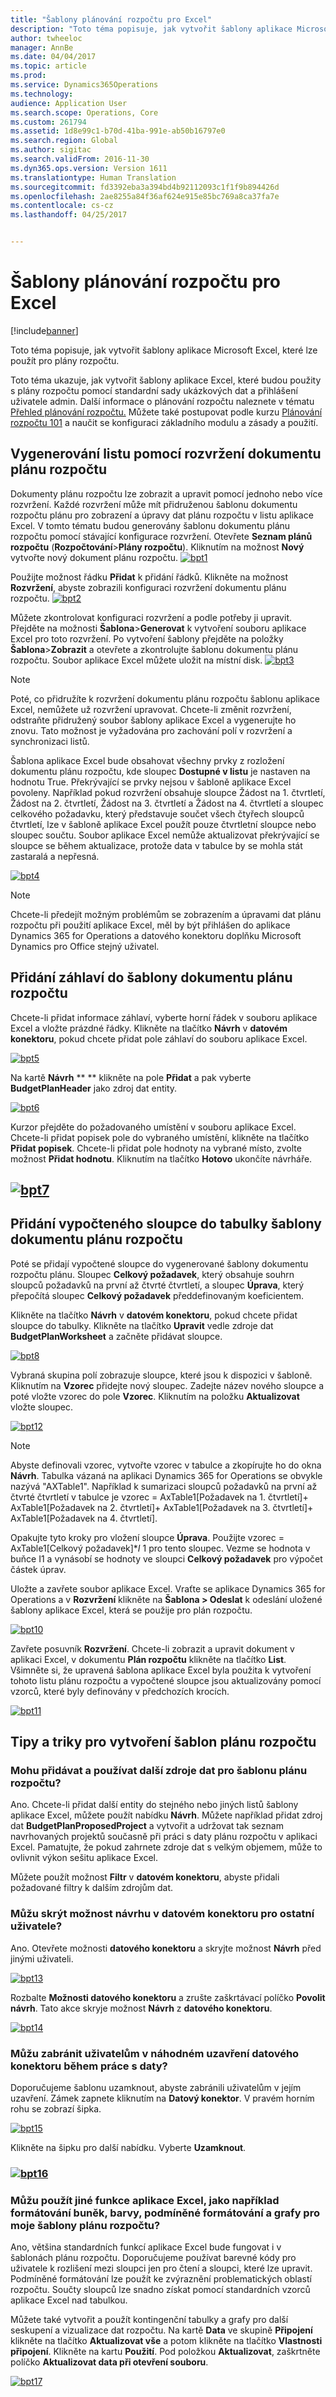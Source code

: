 ```yaml
---
title: "Šablony plánování rozpočtu pro Excel"
description: "Toto téma popisuje, jak vytvořit šablony aplikace Microsoft Excel, které lze použít pro plány rozpočtu."
author: twheeloc
manager: AnnBe
ms.date: 04/04/2017
ms.topic: article
ms.prod: 
ms.service: Dynamics365Operations
ms.technology: 
audience: Application User
ms.search.scope: Operations, Core
ms.custom: 261794
ms.assetid: 1d8e99c1-b70d-41ba-991e-ab50b16797e0
ms.search.region: Global
ms.author: sigitac
ms.search.validFrom: 2016-11-30
ms.dyn365.ops.version: Version 1611
ms.translationtype: Human Translation
ms.sourcegitcommit: fd3392eba3a394bd4b92112093c1f1f9b894426d
ms.openlocfilehash: 2ae8255a84f36af624e915e85bc769a8ca37fa7e
ms.contentlocale: cs-cz
ms.lasthandoff: 04/25/2017


---
```


# <a name="budget-planning-templates-for-excel"></a>Šablony plánování rozpočtu pro Excel

[!include[banner](../includes/banner.md)]


Toto téma popisuje, jak vytvořit šablony aplikace Microsoft Excel, které lze použít pro plány rozpočtu.

Toto téma ukazuje, jak vytvořit šablony aplikace Excel, které budou použity s plány rozpočtu pomocí standardní sady ukázkových dat a přihlášení uživatele admin. Další informace o plánování rozpočtu naleznete v tématu [Přehled plánování rozpočtu.](budget-planning-overview-configuration.md) Můžete také postupovat podle kurzu [Plánování rozpočtu 101](budget-plan.md) a naučit se konfiguraci základního modulu a zásady a použití.

## <a name="generate-a-worksheet-using-budget-plan-document-layout"></a>Vygenerování listu pomocí rozvržení dokumentu plánu rozpočtu
Dokumenty plánu rozpočtu lze zobrazit a upravit pomocí jednoho nebo více rozvržení. Každé rozvržení může mít přidruženou šablonu dokumentu rozpočtu plánu pro zobrazení a úpravy dat plánu rozpočtu v listu aplikace Excel. V tomto tématu budou generovány šablonu dokumentu plánu rozpočtu pomocí stávající konfigurace rozvržení. Otevřete **Seznam plánů rozpočtu** (**Rozpočtování**&gt;**Plány rozpočtu**). Kliknutím na možnost **Nový** vytvořte nový dokument plánu rozpočtu. [![bpt1](./media/bpt11-1024x552.png)](./media/bpt11.png) 

Použijte možnost řádku **Přidat** k přidání řádků. Klikněte na možnost **Rozvržení**, abyste zobrazili konfiguraci rozvržení dokumentu plánu rozpočtu. 
[![bpt2](./media/bpt2-1024x274.png)](./media/bpt2.png) 

Můžete zkontrolovat konfiguraci rozvržení a podle potřeby ji upravit. Přejděte na možnosti **Šablona**&gt;**Generovat** k vytvoření souboru aplikace Excel pro toto rozvržení. Po vytvoření šablony přejděte na položky **Šablona**&gt;**Zobrazit** a otevřete a zkontrolujte šablonu dokumentu plánu rozpočtu. Soubor aplikace Excel můžete uložit na místní disk. [![bpt3](./media/bpt3-1024x545.png)](./media/bpt3.png) 

> [!NOTE] 
> Poté, co přidružíte k rozvržení dokumentu plánu rozpočtu šablonu aplikace Excel, nemůžete už rozvržení upravovat. Chcete-li změnit rozvržení, odstraňte přidružený soubor šablony aplikace Excel a vygenerujte ho znovu. Tato možnost je vyžadována pro zachování polí v rozvržení a synchronizaci listů. 

Šablona aplikace Excel bude obsahovat všechny prvky z rozložení dokumentu plánu rozpočtu, kde sloupec **Dostupné v listu** je nastaven na hodnotu True. Překrývající se prvky nejsou v šabloně aplikace Excel povoleny. Například pokud rozvržení obsahuje sloupce Žádost na 1. čtvrtletí, Žádost na 2. čtvrtletí, Žádost na 3. čtvrtletí a Žádost na 4. čtvrtletí a sloupec celkového požadavku, který představuje součet všech čtyřech sloupců čtvrtletí, lze v šabloně aplikace Excel použít pouze čtvrtletní sloupce nebo sloupec součtu. Soubor aplikace Excel nemůže aktualizovat překrývající se sloupce se během aktualizace, protože data v tabulce by se mohla stát zastaralá a nepřesná.

[![bpt4](./media/bpt4-1024x615.png)](./media/bpt4.png)

> [!NOTE] 
> Chcete-li předejít možným problémům se zobrazením a úpravami dat plánu rozpočtu při použití aplikace Excel, měl by být přihlášen do aplikace Dynamics 365 for Operations a datového konektoru doplňku Microsoft Dynamics pro Office stejný uživatel.

## <a name="add-a-header-to-budget-plan-document-template"></a>Přidání záhlaví do šablony dokumentu plánu rozpočtu
Chcete-li přidat informace záhlaví, vyberte horní řádek v souboru aplikace Excel a vložte prázdné řádky. Klikněte na tlačítko **Návrh** v **datovém konektoru**, pokud chcete přidat pole záhlaví do souboru aplikace Excel.

[![bpt5](./media/bpt5-1024x615.png)](./media/bpt5.png) 

Na kartě **Návrh** ** ** klikněte na pole **Přidat** a pak vyberte **BudgetPlanHeader** jako zdroj dat entity.

[![bpt6](./media/bpt6-1024x615.png)](./media/bpt6.png)

Kurzor přejděte do požadovaného umístění v souboru aplikace Excel. Chcete-li přidat popisek pole do vybraného umístění, klikněte na tlačítko **Přidat popisek**. Chcete-li přidat pole hodnoty na vybrané místo, zvolte možnost **Přidat hodnotu**. Kliknutím na tlačítko **Hotovo** ukončíte návrháře.

## <a name="bpt7mediabpt7pngmediabpt7png"></a>[![bpt7](./media/bpt7.png)](./media/bpt7.png)

<a name="add-a-calculated-column-to-budget-plan-document-template-table"></a>Přidání vypočteného sloupce do tabulky šablony dokumentu plánu rozpočtu
--------------------------------------------------------------

Poté se přidají vypočtené sloupce do vygenerované šablony dokumentu rozpočtu plánu. Sloupec **Celkový požadavek**, který obsahuje souhrn sloupců požadavků na první až čtvrté čtvrtletí, a sloupec **Úprava**, který přepočítá sloupec **Celkový požadavek** předdefinovaným koeficientem.

Klikněte na tlačítko **Návrh** v **datovém konektoru**, pokud chcete přidat sloupce do tabulky. Klikněte na tlačítko **Upravit** vedle zdroje dat **BudgetPlanWorksheet** a začněte přidávat sloupce.

[![bpt8](./media/bpt8-1024x301.png)](./media/bpt8.png) 

Vybraná skupina polí zobrazuje sloupce, které jsou k dispozici v šabloně. Kliknutím na **Vzorec** přidejte nový sloupec. Zadejte název nového sloupce a poté vložte vzorec do pole **Vzorec**. Kliknutím na položku **Aktualizovat** vložte sloupec.

[![bpt12](./media/bpt12-1024x565.png)](./media/bpt12.png)

> [!NOTE] 
> Abyste definovali vzorec, vytvořte vzorec v tabulce a zkopírujte ho do okna **Návrh**. Tabulka vázaná na aplikaci Dynamics 365 for Operations se obvykle nazývá "AXTable1". Například k sumarizaci sloupců požadavků na první až čtvrté čtvrtletí v tabulce je vzorec = AxTable1\[Požadavek na 1. čtvrtletí\]+ AxTable1\[Požadavek na 2. čtvrtletí\]+ AxTable1\[Požadavek na 3. čtvrtletí\]+ AxTable1\[Požadavek na 4. čtvrtletí\].

Opakujte tyto kroky pro vložení sloupce **Úprava**. Použijte vzorec = AxTable1\[Celkový požadavek\]\*$I$ 1 pro tento sloupec. Vezme se hodnota v buňce I1 a vynásobí se hodnoty ve sloupci **Celkový požadavek** pro výpočet částek úprav.

Uložte a zavřete soubor aplikace Excel. Vraťte se aplikace Dynamics 365 for Operations a v **Rozvržení** klikněte na **Šablona &gt; Odeslat** k odeslání uložené šablony aplikace Excel, která se použije pro plán rozpočtu. 

[![bpt10](./media/bpt10-1024x352.png)](./media/bpt10.png) 

Zavřete posuvník **Rozvržení**. Chcete-li zobrazit a upravit dokument v aplikaci Excel, v dokumentu **Plán rozpočtu** klikněte na tlačítko **List**. Všimněte si, že upravená šablona aplikace Excel byla použita k vytvoření tohoto listu plánu rozpočtu a vypočtené sloupce jsou aktualizovány pomocí vzorců, které byly definovány v předchozích krocích. 

[![bpt11](./media/bpt111-1024x431.png)](./media/bpt111.png)

## <a name="tips--tricks-for-creating-budget-plan-templates"></a>Tipy a triky pro vytvoření šablon plánu rozpočtu
### <a name="can-i-add-and-use-additional-data-sources-to-a-budget-plan-template"></a>Mohu přidávat a používat další zdroje dat pro šablonu plánu rozpočtu?

Ano. Chcete-li přidat další entity do stejného nebo jiných listů šablony aplikace Excel, můžete použít nabídku **Návrh**. Můžete například přidat zdroj dat **BudgetPlanProposedProject** a vytvořit a udržovat tak seznam navrhovaných projektů současně při práci s daty plánu rozpočtu v aplikaci Excel. Pamatujte, že pokud zahrnete zdroje dat s velkým objemem, může to ovlivnit výkon sešitu aplikace Excel. 

Můžete použít možnost **Filtr** v **datovém konektoru**, abyste přidali požadované filtry k dalším zdrojům dat.

### <a name="can-i-hide-the-design-option-in-the-data-connector-for-other-users"></a>Můžu skrýt možnost návrhu v datovém konektoru pro ostatní uživatele?

Ano. Otevřete možnosti **datového konektoru** a skryjte možnost **Návrh** před jinými uživateli.

[![bpt13](./media/bpt13-1024x565.png)](./media/bpt13.png)

Rozbalte **Možnosti datového konektoru** a zrušte zaškrtávací políčko **Povolit návrh**. Tato akce skryje možnost **Návrh** z **datového konektoru**.

[![bpt14](./media/bpt14-1024x592.png)](./media/bpt14.png)

### <a name="can-i-prevent-users-from-accidently-closing-the-data-connector-while-working-with-data"></a>Můžu zabránit uživatelům v náhodném uzavření datového konektoru během práce s daty?

Doporučujeme šablonu uzamknout, abyste zabránili uživatelům v jejím uzavření. Zámek zapnete kliknutím na **Datový konektor**. V pravém horním rohu se zobrazí šipka. 

[![bpt15](./media/bpt15-1024x285.png)](./media/bpt15.png) 

Klikněte na šipku pro další nabídku. Vyberte **Uzamknout**.

### <a name="bpt16mediabpt16-1024x614pngmediabpt16png"></a>[![bpt16](./media/bpt16-1024x614.png)](./media/bpt16.png)

### <a name="can-i-use-other-excel-features-like-cell-formatting-colors-conditional-formatting-and-charts-with-my-budget-plan-templates"></a>Můžu použít jiné funkce aplikace Excel, jako například formátování buněk, barvy, podmíněné formátování a grafy pro moje šablony plánu rozpočtu?

Ano, většina standardních funkcí aplikace Excel bude fungovat i v šablonách plánu rozpočtu. Doporučujeme používat barevné kódy pro uživatele k rozlišení mezi sloupci jen pro čtení a sloupci, které lze upravit. Podmíněné formátování lze použít ke zvýraznění problematických oblastí rozpočtu. Součty sloupců lze snadno získat pomocí standardních vzorců aplikace Excel nad tabulkou.

Můžete také vytvořit a použít kontingenční tabulky a grafy pro další seskupení a vizualizace dat rozpočtu. Na kartě **Data** ve skupině **Připojení** klikněte na tlačítko **Aktualizovat vše** a potom klikněte na tlačítko **Vlastnosti připojení**. Klikněte na kartu **Použití**. Pod položkou **Aktualizovat**, zaškrtněte políčko **Aktualizovat data při otevření souboru**. 

[![bpt17](./media/bpt17-1024x614.png)](./media/bpt17.png)




